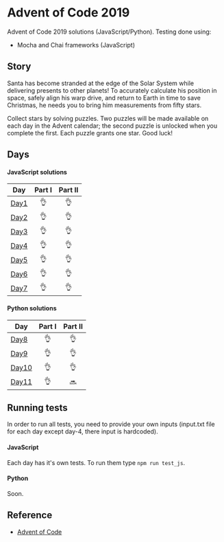 # Advent of Code 2019

Advent of Code 2019 solutions (JavaScript/Python). Testing done using:
- Mocha and Chai frameworks (JavaScript)

## Story

Santa has become stranded at the edge of the Solar System while delivering presents to other planets! To accurately calculate his position in space, safely align his warp drive, and return to Earth in time to save Christmas, he needs you to bring him measurements from fifty stars.

Collect stars by solving puzzles. Two puzzles will be made available on each day in the Advent calendar; the second puzzle is unlocked when you complete the first. Each puzzle grants one star. Good luck!

## Days

#### JavaScript solutions

| Day | Part I | Part II |
| --- |:---:| :---:|
| [Day1](https://github.com/Azargaz/Advent-of-Code-2019/tree/master/day-1) | :ok_hand: | :ok_hand: |
| [Day2](https://github.com/Azargaz/Advent-of-Code-2019/tree/master/day-2) | :ok_hand: | :ok_hand: |
| [Day3](https://github.com/Azargaz/Advent-of-Code-2019/tree/master/day-3) | :ok_hand: | :ok_hand: |
| [Day4](https://github.com/Azargaz/Advent-of-Code-2019/tree/master/day-4) | :ok_hand: | :ok_hand: |
| [Day5](https://github.com/Azargaz/Advent-of-Code-2019/tree/master/day-5) | :ok_hand: | :ok_hand: |
| [Day6](https://github.com/Azargaz/Advent-of-Code-2019/tree/master/day-6) | :ok_hand: | :ok_hand: |
| [Day7](https://github.com/Azargaz/Advent-of-Code-2019/tree/master/day-7) | :ok_hand: | :ok_hand: |

#### Python solutions

| Day | Part I | Part II |
| --- |:---:| :---:|
| [Day8](https://github.com/Azargaz/Advent-of-Code-2019/tree/master/day-8) | :ok_hand: | :ok_hand: |
| [Day9](https://github.com/Azargaz/Advent-of-Code-2019/tree/master/day-9) | :ok_hand: | :ok_hand: |
| [Day10](https://github.com/Azargaz/Advent-of-Code-2019/tree/master/day-10) | :ok_hand: | :ok_hand: |
| [Day11](https://github.com/Azargaz/Advent-of-Code-2019/tree/master/day-11) | :ok_hand: | :soon: |

## Running tests

In order to run all tests, you need to provide your own inputs (input.txt file for each day except day-4, there input is hardcoded).

#### JavaScript

Each day has it's own tests. To run them type `npm run test_js`.

#### Python

Soon.

## Reference

- [Advent of Code](https://adventofcode.com/)